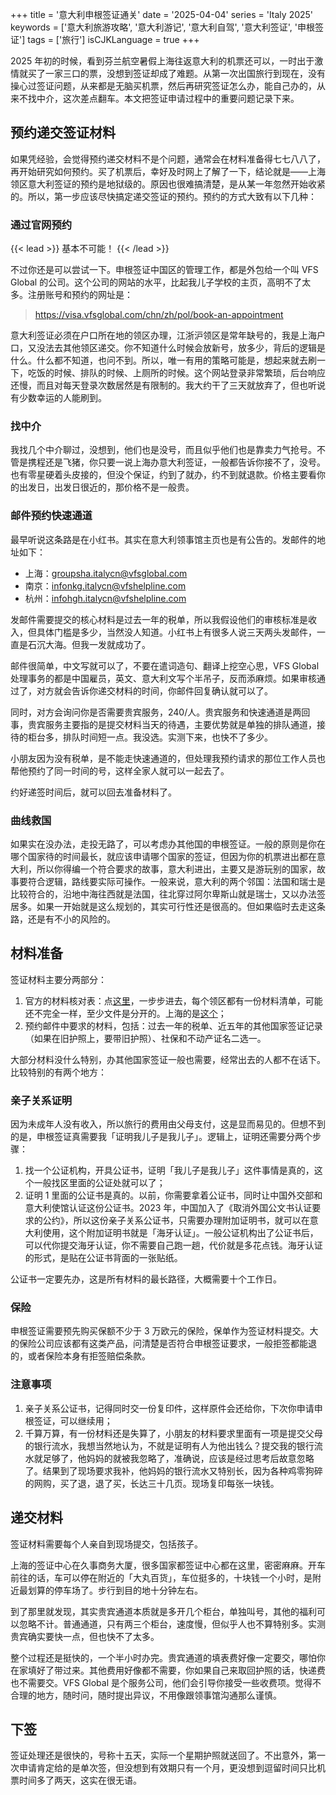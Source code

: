 +++
title = '意大利申根签证通关'
date = '2025-04-04'
series = 'Italy 2025'
keywords = ['意大利旅游攻略', '意大利游记', '意大利自驾', '意大利签证', '申根签证']
tags = ['旅行']
isCJKLanguage = true
+++

2025 年初的时候，看到芬兰航空暑假上海往返意大利的机票还可以，一时出于激情就买了一家三口的票，没想到签证却成了难题。从第一次出国旅行到现在，没有操心过签证问题，从来都是无脑买机票，然后再研究签证怎么办，能自己办的，从来不找中介，这次差点翻车。本文把签证申请过程中的重要问题记录下来。

## 预约递交签证材料
如果凭经验，会觉得预约递交材料不是个问题，通常会在材料准备得七七八八了，再开始研究如何预约。买了机票后，幸好及时网上了解了一下，结论就是——上海领区意大利签证的预约是地狱级的。原因也很难搞清楚，是从某一年忽然开始收紧的。所以，第一步应该尽快搞定递交签证的预约。预约的方式大致有以下几种：

### 通过官网预约
{{< lead >}}
基本不可能！
{{< /lead >}}

不过你还是可以尝试一下。申根签证中国区的管理工作，都是外包给一个叫 VFS Global 的公司。这个公司的网站的水平，比起我儿子学校的主页，高明不了太多。注册账号和预约的网址是：
> https://visa.vfsglobal.com/chn/zh/pol/book-an-appointment

意大利签证必须在户口所在地的领区办理，江浙沪领区是常年缺号的，我是上海户口，又没法去其他领区递交。你不知道什么时候会放新号，放多少，背后的逻辑是什么。什么都不知道，也问不到。所以，唯一有用的策略可能是，想起来就去刷一下，吃饭的时候、排队的时候、上厕所的时候。这个网站登录非常繁琐，后台响应还慢，而且对每天登录次数居然是有限制的。我大约干了三天就放弃了，但也听说有少数幸运的人能刷到。

### 找中介
我找几个中介聊过，没想到，他们也是没号，而且似乎他们也是靠卖力气抢号。不管是携程还是飞猪，你只要一说上海办意大利签证，一般都告诉你接不了，没号。也有零星硬着头皮接的，但没个保证，约到了就办，约不到就退款。价格主要看你的出发日，出发日很近的，那价格不是一般贵。

### 邮件预约快速通道
最早听说这条路是在小红书。其实在意大利领事馆主页也是有公告的。发邮件的地址如下：
* 上海：groupsha.italycn@vfsglobal.com
* 南京：infonkg.italycn@vfshelpline.com
* 杭州：infohgh.italycn@vfshelpline.com

发邮件需要提交的核心材料是过去一年的税单，所以我假设他们的审核标准是收入，但具体门槛是多少，当然没人知道。小红书上有很多人说三天两头发邮件，一直是石沉大海。但我一发就成功了。

邮件很简单，中文写就可以了，不要在遣词造句、翻译上挖空心思，VFS Global 处理事务的都是中国雇员，英文、意大利文写个半吊子，反而添麻烦。如果审核通过了，对方就会告诉你递交材料的时间，你邮件回复确认就可以了。

同时，对方会询问你是否需要贵宾服务，240/人。贵宾服务和快速通道是两回事，贵宾服务主要指的是提交材料当天的待遇，主要优势就是单独的排队通道，接待的柜台多，排队时间短一点。我没选。实测下来，也快不了多少。

小朋友因为没有税单，是不能走快速通道的，但处理我预约请求的那位工作人员也帮他预约了同一时间的号，这样全家人就可以一起去了。

约好递签时间后，就可以回去准备材料了。

### 曲线救国
如果实在没办法，走投无路了，可以考虑办其他国的申根签证。一般的原则是你在哪个国家待的时间最长，就应该申请哪个国家的签证，但因为你的机票进出都在意大利，所以你得编一个符合要求的故事，意大利进出，主要又是游玩别的国家，故事要符合逻辑，路线要实际可操作。一般来说，意大利的两个邻国：法国和瑞士是比较符合的，沿地中海往西就是法国，往北穿过阿尔卑斯山就是瑞士，又以办法签居多。如果一开始就是这么规划的，其实可行性还是很高的。但如果临时去走这条路，还是有不小的风险的。

## 材料准备
签证材料主要分两部分：
1. 官方的材料核对表：点[这里](https://visa.vfsglobal.com/one-pager/italy/china/chinese/index.html)，一步步进去，每个领区都有一份材料清单，可能还不完全一样，至少文件是分开的。上海的是[这个](https://visa.vfsglobal.com/one-pager/italy/china/shanghai/chinese/pdf/checklist-for-tourism.pdf)；
2. 预约邮件中要求的材料，包括：过去一年的税单、近五年的其他国家签证记录（如果在旧护照上，要带旧护照）、社保和不动产证名二选一。

大部分材料没什么特别，办其他国家签证一般也需要，经常出去的人都不在话下。比较特别的有两个地方：

### 亲子关系证明
因为未成年人没有收入，所以旅行的费用由父母支付，这是显而易见的。但想不到的是，申根签证真需要我「证明我儿子是我儿子」。逻辑上，证明还需要分两个步骤：
1. 找一个公证机构，开具公证书，证明「我儿子是我儿子」这件事情是真的，这个一般找区里面的公证处就可以了；
2. 证明 1 里面的公证书是真的。以前，你需要拿着公证书，同时让中国外交部和意大利使馆认证这份公证书。2023 年，中国加入了《取消外国公文书认证要求的公约》，所以这份亲子关系公证书，只需要办理附加证明书，就可以在意大利使用，这个附加证明书就是「海牙认证」。一般公证机构出了公证书后，可以代你提交海牙认证，你不需要自己跑一趟，代价就是多花点钱。海牙认证的形式，是贴在公证书背面的一张贴纸。

公证书一定要先办，这是所有材料的最长路径，大概需要十个工作日。

### 保险
申根签证需要预先购买保额不少于 3 万欧元的保险，保单作为签证材料提交。大的保险公司应该都有这类产品，问清楚是否符合申根签证要求，一般拒签都能退的，或者保险本身有拒签赔偿条款。

### 注意事项
1. 亲子关系公证书，记得同时交一份复印件，这样原件会还给你，下次你申请申根签证，可以继续用；
2. 千算万算，有一份材料还是失算了，小朋友的材料要求里面有一项是提交父母的银行流水，我想当然地认为，不就是证明有人为他出钱么？提交我的银行流水就足够了，他妈妈的就被我忽略了，准确说，应该是经过思考后故意忽略了。结果到了现场要求我补，他妈妈的银行流水又特别长，因为各种鸡零狗碎的网购，买了退，退了买，长达三十几页。现场复印每张一块钱。

## 递交材料
签证材料需要每个人亲自到现场提交，包括孩子。

上海的签证中心在久事商务大厦，很多国家都签证中心都在这里，密密麻麻。开车前往的话，车可以停在附近的「大丸百货」，车位挺多的，十块钱一个小时，是附近最划算的停车场了。步行到目的地十分钟左右。

到了那里就发现，其实贵宾通道本质就是多开几个柜台，单独叫号，其他的福利可以忽略不计。普通通道，只有两三个柜台，速度慢，但似乎人也不算特别多。实测贵宾确实要快一点，但也快不了太多。

整个过程还是挺快的，一个半小时办完。贵宾通道的填表费好像一定要交，哪怕你在家填好了带过来。其他费用好像都不需要，你如果自己来取回护照的话，快递费也不需要交。VFS Global 是个服务公司，他们会引导你接受一些收费项。觉得不合理的地方，随时问，随时提出异议，不用像跟领事馆沟通那么谨慎。

## 下签
签证处理还是很快的，号称十五天，实际一个星期护照就送回了。不出意外，第一次申请肯定给的是单次签，但没想到有效期只有一个月，更没想到逗留时间只比机票时间多了两天，这实在很无语。